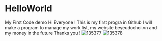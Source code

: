 # HelloWorld
My First Code demo
Hi Everyone ! This is my first progra in Github
I will make a program to manage my work list, my website beyeudochoi.vn and my money in the future
Thanks you !
![135377](https://user-images.githubusercontent.com/12290803/127738073-910c02dd-23e6-4871-ba27-b10c4406969b.jpg)
![135378](https://user-images.githubusercontent.com/12290803/127738254-01704de0-c91e-46ce-ba0f-55112515ce4d.jpg)
